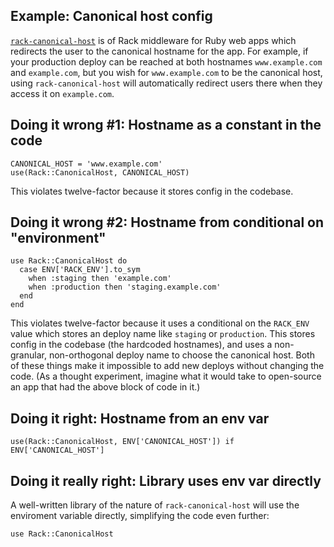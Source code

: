 ## Example: Canonical host config

[`rack-canonical-host`](https://github.com/tylerhunt/rack-canonical-host) is of Rack middleware for Ruby web apps which redirects the user to the canonical hostname for the app.  For example, if your production deploy can be reached at both hostnames `www.example.com` and `example.com`, but you wish for `www.example.com` to be the canonical host, using `rack-canonical-host` will automatically redirect users there when they access it on `example.com`.

## Doing it wrong #1: Hostname as a constant in the code

    CANONICAL_HOST = 'www.example.com'
    use(Rack::CanonicalHost, CANONICAL_HOST)

This violates twelve-factor because it stores config in the codebase.

## Doing it wrong #2: Hostname from conditional on "environment"

    use Rack::CanonicalHost do
      case ENV['RACK_ENV'].to_sym
        when :staging then 'example.com'
        when :production then 'staging.example.com'
      end
    end

This violates twelve-factor because it uses a conditional on the `RACK_ENV` value which stores an deploy name like `staging` or `production`.  This stores config in the codebase (the hardcoded hostnames), and uses a non-granular, non-orthogonal deploy name to choose the canonical host.  Both of these things make it impossible to add new deploys without changing the code.  (As a thought experiment, imagine what it would take to open-source an app that had the above block of code in it.)

## Doing it right: Hostname from an env var

    use(Rack::CanonicalHost, ENV['CANONICAL_HOST']) if ENV['CANONICAL_HOST']

## Doing it really right: Library uses env var directly

A well-written library of the nature of `rack-canonical-host` will use the enviroment variable directly, simplifying the code even further:

    use Rack::CanonicalHost

